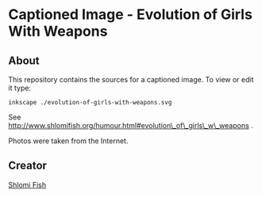 # Captioned Image - Evolution of Girls With Weapons

## About

This repository contains the sources for a captioned image. To view or
edit it type:

    inkscape ./evolution-of-girls-with-weapons.svg

See http://www.shlomifish.org/humour.html#evolution\_of\_girls\_w\_weapons .

Photos were taken from the Internet.

## Creator

[Shlomi Fish](https://www.shlomifish.org/)

